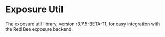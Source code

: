 # Exposure Util

The exposure util library, version r3.7.5-BETA-11, for easy integration with the Red Bee exposure backend.